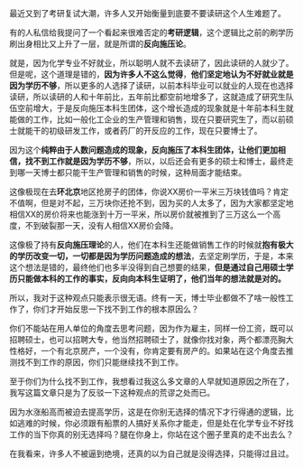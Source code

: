 <p>最近又到了考研复试大潮，许多人又开始衡量到底要不要读研这个人生难题了。</p><p>有的人私信给我提问了一个看起来很难否定的<b>考研逻辑</b>，这个逻辑比之前的刷学历刷出身相比又上升了一层，就是所谓的<b>反向施压论</b>。</p><p>就是，因为化学专业不好就业，所以聪明人就不去读研了，因此读研的人就少了。但是呢，这个道理是错的，<b>因为许多人不这么觉得</b>，<b>他们坚定地认为不好就业就是因为学历不够</b>，所以更多的人选择了读研，以前本科毕业可以就业的人现在也选择读研，所以读研的人和十年前比，五年前比都空前地增多了，这就造成了研究生队伍空前增大，于是反向施压本科生团体，这个增长造成的现象就是十年前本科生就能做的工作，比如一般化工企业的生产管理和销售，现在只要研究生了，而以前硕士就能干的初级研发工作，或者药厂的开反应的工作，现在只要博士了。</p><p>因为这个<b>纯粹由于人数问题造成的现象，反向施压了本科生团体，让他们更加相信，找不到工作就是因为学历不够</b>，所以，以后还会有更多的硕士和博士，最终走到哪一天博士都只能干生产管理和销售的时候，这种局面才能结束。</p><p>这像极现在去<b>环北京</b>地区抢房子的团体，你说XX房价一平米三万块钱值吗？肯定不值啊，但是对不起，三万块你还抢不到，因为买的人太多了，因为大家都坚定地相信XX的房价将来也能涨到十万一平米，所以房价就被推到了三万这么一个高度，不到破裂那一天，没有人相信XX房价会降。</p><p>这像极了持有<b>反向施压理论</b>的人，他们在本科生还能做销售工作的时候就<b>抱有极大的学历改变一切，一切都是因为学历问题造成的想法</b>，去坚定刷学历，于是，本来这个想法是错的，最终他们也多半没得到自己想要的结果，<b>但是通过自己用硕士学历只能做本科的工作的事实，反向向本科生证明了，他们当年的想法就是对的。</b></p><p>所以，我对于这种观点只能表示很无语。终有一天，博士毕业都做不了啥一般性工作了，你们才开始反思一下找不到工作的根本原因么？</p><p>你们不能站在用人单位的角度去思考问题，因为作为雇主，同样一份工资，既可以招聘硕士，也可以招聘大专，他当然招聘硕士了，就像你找对象，两个都漂亮胸大性格好，一个有北京房产，一个没有，你肯定要有房产的。如果站在这个角度去推测找不到工作的原因，你们只能继续找不到工作。</p><p>至于你们为什么找不到工作，我想看过我这么多文章的人早就知道原因之所在了，我写这篇文章只是为了反驳一下这种观点的荒谬之处而已。</p><p>因为水涨船高而被迫去提高学历，这是在你别无选择的情况下才行得通的逻辑，比如逃难的时候，你必须跟有船票的人搞好关系你才能走，但是处在化学专业不好找工作的当下你真的别无选择吗？腿在你身上，你站在这个圈子里真的走不出去么？</p><p>在我看来，许多人不被逼到绝境，还真的以为自己就是没得选择，只能得过且过。</p>
